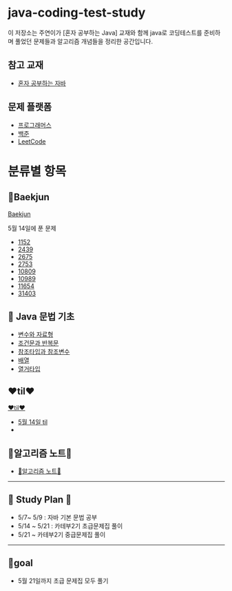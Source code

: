 # java-coding-test-study

이 저장소는 주연이가 [혼자 공부하는 Java] 교재와 함께 java로 코딩테스트를 준비하며 풀었던 문제들과 알고리즘 개념들을 정리한 공간입니다.
## 참고 교재
- [혼자 공부하는 자바](https://www.coupang.com/vp/products/7884256008?itemId=21568952354&vendorItemId=88774434953&src=1042503&spec=10304982&addtag=400&ctag=7884256008&lptag=10304982I21568952354&itime=20250508124828&pageType=PRODUCT&pageValue=7884256008&wPcid=17466761080464604709543&wRef=&wTime=20250508124828&redirect=landing&gclid=CjwKCAjwiezABhBZEiwAEbTPGAnrsyTYW_rTgcWW-xXwdhgbs_GcJlWKMnhAxkUKwVs_ys8g2aloBhoClvsQAvD_BwE&mcid=f34ecf270054437d92896d3b3d13e6e7&campaignid=21687111353&adgroupid=)
## 문제 플랫폼
- [프로그래머스](https://programmers.co.kr/)
- [백준](https://www.acmicpc.net/)
- [LeetCode](https://leetcode.com/)

# 분류별 항목
## 🌸Baekjun
[Baekjun](https://github.com/juyeon320/java-coding-test-study/tree/main/src/main/java/baekjoon)

5월 14일에 푼 문제 
- [1152](https://github.com/juyeon320/java-coding-test-study/blob/main/src/main/java/baekjoon/_1152.java)
- [2439](https://github.com/juyeon320/java-coding-test-study/blob/main/src/main/java/baekjoon/_2439.java)
- [2675](https://github.com/juyeon320/java-coding-test-study/blob/main/src/main/java/baekjoon/_2675.java)
- [2753](https://github.com/juyeon320/java-coding-test-study/blob/main/src/main/java/baekjoon/_2753.java)
- [10809](https://github.com/juyeon320/java-coding-test-study/blob/main/src/main/java/baekjoon/_108099.java)
- [10989](https://github.com/juyeon320/java-coding-test-study/blob/main/src/main/java/baekjoon/_10989.java)
- [11654](https://github.com/juyeon320/java-coding-test-study/blob/main/src/main/java/baekjoon/_11654.java)
- [31403](https://github.com/juyeon320/java-coding-test-study/blob/main/src/main/java/baekjoon/_31403.java)

## 📌 Java 문법 기초
- [변수와 자료형](https://github.com/juyeon320/java-coding-test-study/blob/main/java_study/01_%EB%B3%80%EC%88%98%EC%99%80_%EC%9E%90%EB%A3%8C%ED%98%95.md)
- [조건문과 반복문](https://github.com/juyeon320/java-coding-test-study/blob/main/java_study/02_%EC%A1%B0%EA%B1%B4%EB%AC%B8%EA%B3%BC%20%EB%B0%98%EB%B3%B5%EB%AC%B8.md)
- [참조타입과 참조변수](https://github.com/juyeon320/java-coding-test-study/blob/main/java_study/03_%EC%B0%B8%EC%A1%B0%ED%83%80%EC%9E%85%EA%B3%BC%20%EC%B0%B8%EC%A1%B0%EB%B3%80%EC%88%98.md)
- [배열](https://github.com/juyeon320/java-coding-test-study/blob/main/java_study/04_%EB%B0%B0%EC%97%B4.md)
- [열거타입](https://github.com/juyeon320/java-coding-test-study/blob/main/java_study/05_%EC%97%B4%EA%B1%B0%ED%83%80%EC%9E%85.md)

## ❤️til❤️
[❤️til❤️](https://github.com/juyeon320/java-coding-test-study/tree/main/til)
- [5월 14일 til](https://github.com/juyeon320/java-coding-test-study/blob/main/til/5_14_til.md)
- 
## 🤍알고리즘 노트🤍
- [🤍알고리즘 노트🤍]()

----------------------------------------------------
## 🍒 Study Plan 🍒
- 5/7~ 5/9 : 자바 기본 문법 공부
- 5/14 ~ 5/21 : 카테부2기 초급문제집 풀이
- 5/21 ~ 카테부2기 중급문제집 풀이

----------------------------------------------------
## 🏅goal
- 5월 21일까지 초급 문제집 모두 풀기 